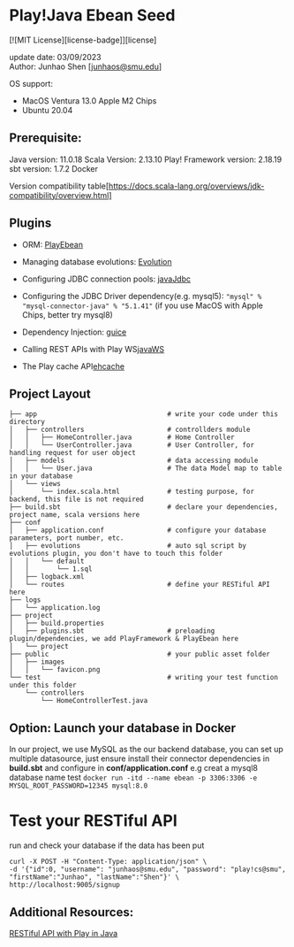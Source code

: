 # Play!Java Ebean Seed
[![MIT License][license-badge]][license]

update date: 03/09/2023  
Author: Junhao Shen [junhaos@smu.edu]

OS support:
- MacOS Ventura 13.0 Apple M2 Chips
- Ubuntu 20.04

## Prerequisite:
Java version: 11.0.18
Scala Version: 2.13.10
Play! Framework version: 2.18.19
sbt version: 1.7.2
Docker

Version compatibility table[https://docs.scala-lang.org/overviews/jdk-compatibility/overview.html]

## Plugins
- ORM: [PlayEbean](https://www.playframework.com/documentation/2.6.x/JavaEbean)
- Managing database evolutions: [Evolution](https://www.playframework.com/documentation/2.8.x/Evolutions)
- Configuring JDBC connection pools: [javaJdbc](https://www.playframework.com/documentation/2.8.19/AccessingAnSQLDatabase)

- Configuring the JDBC Driver dependency(e.g. mysql5): `"mysql" % "mysql-connector-java" % "5.1.41"` 
(if you use MacOS with Apple Chips, better try mysql8)

- Dependency Injection: [guice](https://www.playframework.com/documentation/2.8.x/JavaDependencyInjection)

- Calling REST APIs with Play WS[javaWS](https://www.playframework.com/documentation/2.8.x/JavaWS)

- The Play cache API[ehcache](https://www.playframework.com/documentation/2.8.x/JavaCache)

## Project Layout
```
├── app                                 # write your code under this directory
│   ├── controllers                     # controllders module
│   │   ├── HomeController.java         # Home Controller
│   │   └── UserController.java         # User Controller, for handling request for user object
│   ├── models                          # data accessing module
│   │   └── User.java                   # The data Model map to table in your database
│   └── views                           
│       └── index.scala.html            # testing purpose, for backend, this file is not required
├── build.sbt                           # declare your dependencies, project name, scala versions here
├── conf
│   ├── application.conf                # configure your database parameters, port number, etc.
│   ├── evolutions                      # auto sql script by evolutions plugin, you don't have to touch this folder
│   │   └── default
│   │       └── 1.sql
│   ├── logback.xml
│   └── routes                          # define your RESTiful API here
├── logs
│   └── application.log
├── project
│   ├── build.properties
│   ├── plugins.sbt                     # preloading plugin/dependencies, we add PlayFramework & PlayEbean here
│   └── project
├── public                              # your public asset folder
│   ├── images
│   │   └── favicon.png
└── test                                # writing your test function under this folder
    └── controllers
        └── HomeControllerTest.java
```

## Option: Launch your database in Docker
In our project, we use MySQL as the our backend database, you can set up multiple datasource, just ensure install their connector dependencies in **build.sbt** and configure in **conf/application.conf**
e.g creat a mysql8 database name test
`docker run -itd --name ebean -p 3306:3306 -e MYSQL_ROOT_PASSWORD=12345 mysql:8.0`


# Test your RESTiful API
run and check your database if the data has been put
```
curl -X POST -H "Content-Type: application/json" \
-d '{"id":0, "username": "junhaos@smu.edu", "password": "play!cs@smu", "firstName":"Junhao", "lastName":"Shen"}' \
http://localhost:9005/signup
```

## Additional Resources:
[RESTiful API with Play in Java](https://www.baeldung.com/rest-api-with-play)